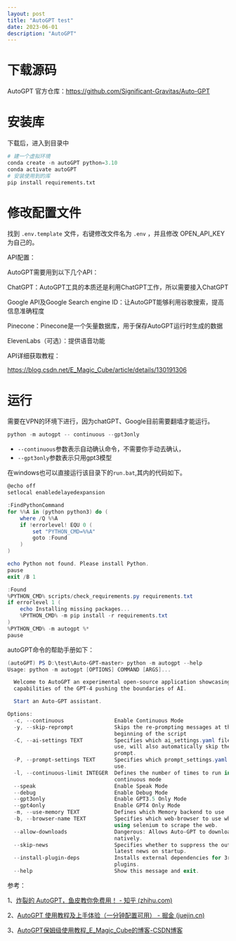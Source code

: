 ```yaml
---
layout: post
title: "AutoGPT test"
date: 2023-06-01
description: "AutoGPT"
---
```






# 下载源码

AutoGPT 官方仓库：https://github.com/Significant-Gravitas/Auto-GPT



# 安装库

下载后，进入到目录中

```python
# 建一个虚拟环境
conda create -n autoGPT python=3.10
conda activate autoGPT
# 安装使用到的库
pip install requirements.txt
```



# 修改配置文件

找到 `.env.template` 文件，右键修改文件名为 `.env` ，并且修改 OPEN_API_KEY 为自己的。

API配置：

AutoGPT需要用到以下几个API：

ChatGPT：AutoGPT工具的本质还是利用ChatGPT工作，所以需要接入ChatGPT

Google API及Google Search engine ID：让AutoGPT能够利用谷歌搜索，提高信息准确程度

Pinecone：Pinecone是一个矢量数据库，用于保存AutoGPT运行时生成的数据

ElevenLabs（可选）：提供语音功能

API详细获取教程：

https://blog.csdn.net/E_Magic_Cube/article/details/130191306



# 运行

需要在VPN的环境下进行，因为chatGPT、Google目前需要翻墙才能运行。



```powershell
python -m autogpt -- continuous --gpt3only
```

- `--continuous`参数表示自动确认命令，不需要你手动去确认，
- `--gpt3only`参数表示只用gpt3模型



在windows也可以直接运行该目录下的`run.bat`,其内的代码如下。

```powershell
@echo off
setlocal enabledelayedexpansion

:FindPythonCommand
for %%A in (python python3) do (
    where /Q %%A
    if !errorlevel! EQU 0 (
        set "PYTHON_CMD=%%A"
        goto :Found
    )
)

echo Python not found. Please install Python.
pause
exit /B 1

:Found
%PYTHON_CMD% scripts/check_requirements.py requirements.txt
if errorlevel 1 (
    echo Installing missing packages...
    %PYTHON_CMD% -m pip install -r requirements.txt
)
%PYTHON_CMD% -m autogpt %*
pause
```



autoGPT命令的帮助手册如下：

```powershell
(autoGPT) PS D:\test\Auto-GPT-master> python -m autogpt --help
Usage: python -m autogpt [OPTIONS] COMMAND [ARGS]...

  Welcome to AutoGPT an experimental open-source application showcasing the
  capabilities of the GPT-4 pushing the boundaries of AI.

  Start an Auto-GPT assistant.

Options:
  -c, --continuous                Enable Continuous Mode
  -y, --skip-reprompt             Skips the re-prompting messages at the
                                  beginning of the script
  -C, --ai-settings TEXT          Specifies which ai_settings.yaml file to
                                  use, will also automatically skip the re-
                                  prompt.
  -P, --prompt-settings TEXT      Specifies which prompt_settings.yaml file to
                                  use.
  -l, --continuous-limit INTEGER  Defines the number of times to run in
                                  continuous mode
  --speak                         Enable Speak Mode
  --debug                         Enable Debug Mode
  --gpt3only                      Enable GPT3.5 Only Mode
  --gpt4only                      Enable GPT4 Only Mode
  -m, --use-memory TEXT           Defines which Memory backend to use
  -b, --browser-name TEXT         Specifies which web-browser to use when
                                  using selenium to scrape the web.
  --allow-downloads               Dangerous: Allows Auto-GPT to download files
                                  natively.
  --skip-news                     Specifies whether to suppress the output of
                                  latest news on startup.
  --install-plugin-deps           Installs external dependencies for 3rd party
                                  plugins.
  --help                          Show this message and exit.
```



参考：

1、[炸裂的 AutoGPT，鱼皮教你免费用！ - 知乎 (zhihu.com)](https://zhuanlan.zhihu.com/p/624577366)

2、[AutoGPT 使用教程及上手体验（一分钟配置可用） - 掘金 (juejin.cn)](https://juejin.cn/post/7238917620837220412)

3、[AutoGPT保姆级使用教程_E_Magic_Cube的博客-CSDN博客](https://blog.csdn.net/E_Magic_Cube/article/details/130191306)

